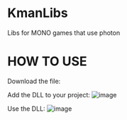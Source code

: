 # KmanLibs
Libs for MONO games that use photon

# HOW TO USE 

Download the file:


Add the DLL to your project: ![image](https://user-images.githubusercontent.com/117307597/210039033-4743b0cd-26ba-43f1-90e5-b6653a936187.png)


Use the DLL: ![image](https://user-images.githubusercontent.com/117307597/210039011-eb345c13-c8e3-4c00-937c-df3fb5edf1a3.png)

